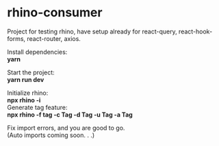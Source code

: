 # rhino-consumer

Project for testing rhino, have setup already for react-query, react-hook-forms, react-router, axios.

Install dependencies: </br>
<strong>yarn</strong>

Start the project: </br>
<strong>yarn run dev</strong>

Initialize rhino: </br>
<strong>npx rhino -i</strong> </br>
Generate tag feature: </br>
<strong>npx rhino -f tag -c Tag -d Tag -u Tag -a Tag</strong> </br>

Fix import errors, and you are good to go. </br>
(Auto imports coming soon. . .)
